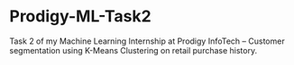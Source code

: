 # Prodigy-ML-Task2
Task 2 of my Machine Learning Internship at Prodigy InfoTech – Customer segmentation using K-Means Clustering on retail purchase history.
